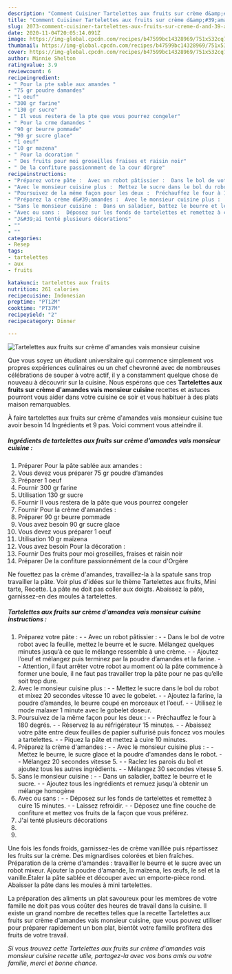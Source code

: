 ```yaml
---
description: "Comment Cuisiner Tartelettes aux fruits sur crème d&amp;#39;amandes vais monsieur cuisine"
title: "Comment Cuisiner Tartelettes aux fruits sur crème d&amp;#39;amandes vais monsieur cuisine"
slug: 2073-comment-cuisiner-tartelettes-aux-fruits-sur-creme-d-and-39-amandes-vais-monsieur-cuisine
date: 2020-11-04T20:05:14.091Z
image: https://img-global.cpcdn.com/recipes/b47599bc14328969/751x532cq70/tartelettes-aux-fruits-sur-creme-damandes-vais-monsieur-cuisine-photo-principale-de-la-recette.jpg
thumbnail: https://img-global.cpcdn.com/recipes/b47599bc14328969/751x532cq70/tartelettes-aux-fruits-sur-creme-damandes-vais-monsieur-cuisine-photo-principale-de-la-recette.jpg
cover: https://img-global.cpcdn.com/recipes/b47599bc14328969/751x532cq70/tartelettes-aux-fruits-sur-creme-damandes-vais-monsieur-cuisine-photo-principale-de-la-recette.jpg
author: Minnie Shelton
ratingvalue: 3.9
reviewcount: 6
recipeingredient:
- " Pour la pte sable aux amandes "
- "75 gr poudre damandes"
- "1 oeuf"
- "300 gr farine"
- "130 gr sucre"
- " Il vous restera de la pte que vous pourrez congeler"
- " Pour la crme damandes "
- "90 gr beurre pommade"
- "90 gr sucre glace"
- "1 oeuf"
- "10 gr mazena"
- " Pour la dcoration "
- " Des fruits pour moi groseilles fraises et raisin noir"
- " De la confiture passionnment de la cour dOrgre"
recipeinstructions:
- "Préparez votre pâte :  Avec un robot pâtissier :  Dans le bol de votre robot avec la feuille, mettez le beurre et le sucre. Mélangez quelques minutes jusqu’à ce que le mélange ressemble à une crème.  Ajoutez l’oeuf et mélangez puis terminez par la poudre d’amandes et la farine.  Attention, il faut arrêter votre robot au moment où la pâte commence à former une boule, il ne faut pas travailler trop la pâte pour ne pas qu’elle soit trop dure."
- "Avec le monsieur cuisine plus :  Mettez le sucre dans le bol du robot et mixez 20 secondes vitesse 10 avec le gobelet.  Ajoutez la farine, la poudre d’amandes, le beurre coupé en morceaux et l’oeuf.  Utilisez le mode malaxer 1 minute avec le gobelet doseur."
- "Poursuivez de la même façon pour les deux :  Préchauffez le four à 180 degrés.  Réservez la au réfrigérateur 15 minutes.  Abaissez votre pâte entre deux feuilles de papier sulfurisé puis foncez vos moules a tartelettes.  Piquez la pâte et mettez à cuire 10 minutes."
- "Préparez la crème d&#39;amandes :  Avec le monsieur cuisine plus :  Mettez le beurre, le sucre glace et la poudre d&#39;amandes dans le robot.  Mélangez 20 secondes vitesse 5.  Raclez les parois du bol et ajoutez tous les autres ingrédients.  Mélangez 30 secondes vitesse 5."
- "Sans le monsieur cuisine :  Dans un saladier, battez le beurre et le sucre.  Ajoutez tous les ingrédients et remuez jusqu&#39;à obtenir un mélange homogène"
- "Avec ou sans :  Déposez sur les fonds de tartelettes et remettez à cuire 15 minutes.  Laissez refroidir.  Déposez une fine couche de confiture et mettez vos fruits de la façon que vous préférez."
- "J&#39;ai tenté plusieurs décorations"
- ""
- ""
categories:
- Resep
tags:
- tartelettes
- aux
- fruits

katakunci: tartelettes aux fruits 
nutrition: 261 calories
recipecuisine: Indonesian
preptime: "PT12M"
cooktime: "PT37M"
recipeyield: "2"
recipecategory: Dinner

---
```



![Tartelettes aux fruits sur crème d&#39;amandes vais monsieur cuisine](https://img-global.cpcdn.com/recipes/b47599bc14328969/751x532cq70/tartelettes-aux-fruits-sur-creme-damandes-vais-monsieur-cuisine-photo-principale-de-la-recette.jpg)

Que vous soyez un étudiant universitaire qui commence simplement vos propres expériences culinaires ou un chef chevronné avec de nombreuses célébrations de souper à votre actif, il y a constamment quelque chose de nouveau à découvrir sur la cuisine. Nous espérons que ces <strong> Tartelettes aux fruits sur crème d&#39;amandes vais monsieur cuisine </strong> recettes et astuces pourront vous aider dans votre cuisine ce soir et vous habituer à des plats maison remarquables.

<!--inarticleads1-->

À faire tartelettes aux fruits sur crème d&#39;amandes vais monsieur cuisine tue avoir besoin 14 Ingrédients et 9 pas. Voici comment vous atteindre il.

##### Ingrédients de tartelettes aux fruits sur crème d&#39;amandes vais monsieur cuisine :

1. Préparer  Pour la pâte sablée aux amandes :
1. Vous devez vous préparer 75 gr poudre d’amandes
1. Préparer 1 oeuf
1. Fournir 300 gr farine
1. Utilisation 130 gr sucre
1. Fournir  Il vous restera de la pâte que vous pourrez congeler
1. Fournir  Pour la crème d&#39;amandes :
1. Préparer 90 gr beurre pommade
1. Vous avez besoin 90 gr sucre glace
1. Vous devez vous préparer 1 oeuf
1. Utilisation 10 gr maïzena
1. Vous avez besoin  Pour la décoration :
1. Fournir  Des fruits pour moi groseilles, fraises et raisin noir
1. Préparer  De la confiture passionnément de la cour d&#39;Orgère


Ne fouettez pas la crème d&#39;amandes, travaillez-la à la spatule sans trop travailler la pâte. Voir plus d&#39;idées sur le thème Tartelettes aux fruits, Mini tarte, Recette. La pâte ne doit pas coller aux doigts. Abaissez la pâte, garnissez-en des moules à tartelettes. 

<!--inarticleads2-->

##### Tartelettes aux fruits sur crème d&#39;amandes vais monsieur cuisine instructions :

1. Préparez votre pâte : -  - Avec un robot pâtissier : -  - Dans le bol de votre robot avec la feuille, mettez le beurre et le sucre. Mélangez quelques minutes jusqu’à ce que le mélange ressemble à une crème. -  - Ajoutez l’oeuf et mélangez puis terminez par la poudre d’amandes et la farine. -  - Attention, il faut arrêter votre robot au moment où la pâte commence à former une boule, il ne faut pas travailler trop la pâte pour ne pas qu’elle soit trop dure.
1. Avec le monsieur cuisine plus : -  - Mettez le sucre dans le bol du robot et mixez 20 secondes vitesse 10 avec le gobelet. -  - Ajoutez la farine, la poudre d’amandes, le beurre coupé en morceaux et l’oeuf. -  - Utilisez le mode malaxer 1 minute avec le gobelet doseur.
1. Poursuivez de la même façon pour les deux : -  - Préchauffez le four à 180 degrés. -  - Réservez la au réfrigérateur 15 minutes. -  - Abaissez votre pâte entre deux feuilles de papier sulfurisé puis foncez vos moules a tartelettes. -  - Piquez la pâte et mettez à cuire 10 minutes.
1. Préparez la crème d&#39;amandes : -  - Avec le monsieur cuisine plus : -  - Mettez le beurre, le sucre glace et la poudre d&#39;amandes dans le robot. -  - Mélangez 20 secondes vitesse 5. -  - Raclez les parois du bol et ajoutez tous les autres ingrédients. -  - Mélangez 30 secondes vitesse 5.
1. Sans le monsieur cuisine : -  - Dans un saladier, battez le beurre et le sucre. -  - Ajoutez tous les ingrédients et remuez jusqu&#39;à obtenir un mélange homogène
1. Avec ou sans : -  - Déposez sur les fonds de tartelettes et remettez à cuire 15 minutes. -  - Laissez refroidir. -  - Déposez une fine couche de confiture et mettez vos fruits de la façon que vous préférez.
1. J&#39;ai tenté plusieurs décorations
1. 
1. 


Une fois les fonds froids, garnissez-les de crème vanillée puis répartissez les fruits sur la crème. Des mignardises colorées et bien fraîches. Préparation de la crème d&#39;amandes : travailler le beurre et le sucre avec un robot mixeur. Ajouter la poudre d&#39;amande, la maïzena, les œufs, le sel et la vanille.Étaler la pâte sablée et découper avec un emporte-pièce rond. Abaisser la pâte dans les moules à mini tartelettes. 

<!--inarticleads1-->

<p>
La préparation des aliments un plat savoureux pour les membres de votre famille ne doit pas vous coûter des heures de travail dans la cuisine. Il existe un grand nombre de recettes telles que la recette Tartelettes aux fruits sur crème d&#39;amandes vais monsieur cuisine, que vous pouvez utiliser pour préparer rapidement un bon plat, bientôt votre famille profitera des fruits de votre travail.
</p>

<p>
<i>Si vous trouvez cette Tartelettes aux fruits sur crème d&#39;amandes vais monsieur cuisine recette utile, partagez-la avec vos bons amis ou votre famille, merci et bonne chance.</i>
</p>
